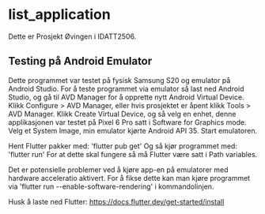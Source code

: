 # list_application

Dette er Prosjekt Øvingen i IDATT2506.

## Testing på Android Emulator
Dette programmet var testet på fysisk Samsung S20 og emulator på Android Studio. 
For å teste programmet via emulator så last ned Android Studio, og gå til AVD Manager for å opprette nytt Android Virtual Device.
Klikk Configure > AVD Manager, eller hvis prosjektet er åpent klikk Tools > AVD Manager.
Klikk Create Virtual Device, og så velg en enhet, denne applikasjonen var testet på Pixel 6 Pro satt i Software for Graphics mode. 
Velg et System Image, min emulator kjørte Android API 35. Start emulatoren.


Hent Flutter pakker med:
'flutter pub get'
Og så kjør programmet med:
'flutter run'
For at dette skal fungere så må Flutter være satt i Path variables.

Det er potensielle problemer ved å kjøre app-en på emulatorer med hardware acceleratio aktivert. For å fikse dette kan
man kjøre programmet via 'flutter run --enable-software-rendering' i kommandolinjen.

Husk å laste ned Flutter:
https://docs.flutter.dev/get-started/install